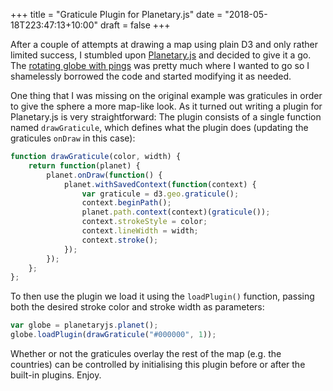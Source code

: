 +++
title = "Graticule Plugin for Planetary.js"
date = "2018-05-18T223:47:13+10:00"
draft = false
+++

After a couple of attempts at drawing a map using plain D3 and only rather
limited success, I stumbled upon [Planetary.js](http://planetaryjs.com/) and
decided to give it a go. The
[rotating globe with pings](http://planetaryjs.com/examples/rotating.html) was
pretty much where I wanted to go so I shamelessly borrowed the code and
started modifying it as needed.

One thing that I was missing on the original example was graticules in order
to give the sphere a more map-like look. As it turned out writing a plugin for
Planetary.js is very straightforward: The plugin consists of a single function
named `drawGraticule`, which defines what the plugin does (updating the
graticules `onDraw` in this case):

```js
function drawGraticule(color, width) {
    return function(planet) {
        planet.onDraw(function() {
            planet.withSavedContext(function(context) {
                var graticule = d3.geo.graticule();
                context.beginPath();
                planet.path.context(context)(graticule());
                context.strokeStyle = color;
                context.lineWidth = width;
                context.stroke();
            });
        });
    };
};
```

To then use the plugin we load it using the `loadPlugin()` function, passing
both the desired stroke color and stroke width as parameters:

```js
var globe = planetaryjs.planet();
globe.loadPlugin(drawGraticule("#000000", 1));
```

Whether or not the graticules overlay the rest of the map (e.g. the countries)
can be controlled by initialising this plugin before or after the built-in
plugins. Enjoy.
